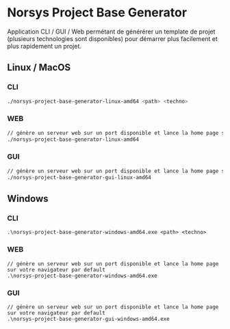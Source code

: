 # Norsys Project Base Generator

Application CLI / GUI / Web permétant de générérer un template de projet 
(plusieurs technologies sont disponibles) pour démarrer plus facilement et plus rapidement un projet.

## Linux / MacOS
### CLI
```bash
./norsys-project-base-generator-linux-amd64 <path> <techno>
```
### WEB
```bash
// génère un serveur web sur un port disponible et lance la home page sur votre navigateur par default
./norsys-project-base-generator-linux-amd64
```
### GUI
```bash
// génère un serveur web sur un port disponible et lance la home page sur votre navigateur par default
./norsys-project-base-generator-gui-linux-amd64
```

## Windows
### CLI
```shell
.\norsys-project-base-generator-windows-amd64.exe <path> <techno>
```
### WEB
```shell
// génère un serveur web sur un port disponible et lance la home page sur votre navigateur par default
.\norsys-project-base-generator-windows-amd64.exe
```
### GUI
```shell
// génère un serveur web sur un port disponible et lance la home page sur votre navigateur par default
.\norsys-project-base-generator-gui-windows-amd64.exe
```